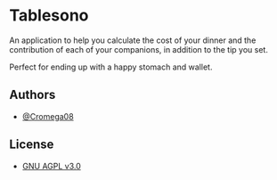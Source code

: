 # Tablesono

An application to help you calculate the cost of your dinner and the contribution of each of your companions, in addition to the tip you set.

Perfect for ending up with a happy stomach and wallet.

## Authors

* [@Cromega08](https://www.github.com/cromega08)

## License

* [GNU AGPL v3.0](https://choosealicense.com/licenses/agpl-3.0/)
